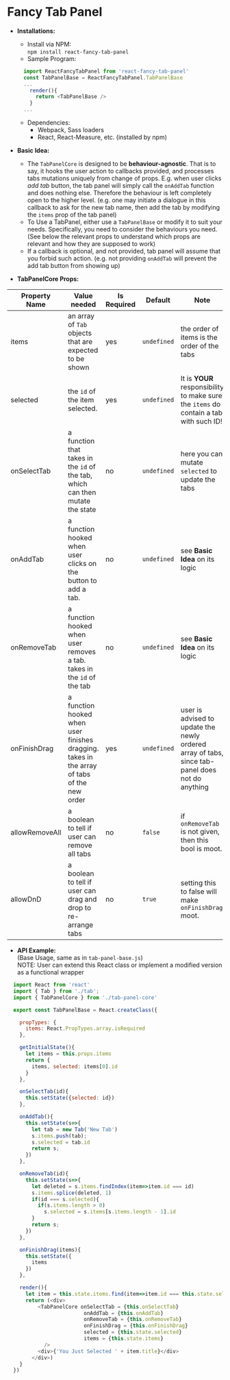 Fancy Tab Panel
==============================================

- **Installations:**
  - Install via NPM:  
  `npm install react-fancy-tab-panel`
  - Sample Program:  
  ```javascript
    import ReactFancyTabPanel from 'react-fancy-tab-panel'
    const TabPanelBase = ReactFancyTabPanel.TabPanelBase
    ...
      render(){
        return <TabPanelBase />
      }
    ...
  ```
  - Dependencies:  
    - Webpack, Sass loaders
    - React, React-Measure, etc. (installed by npm)

- **Basic Idea:**   
  - The `TabPanelCore` is designed to be **behaviour-agnostic**. That is to say, it hooks the user action to callbacks provided, and processes tabs mutations uniquely from change of props. E.g. when user clicks *add tab* button, the tab panel will simply call the `onAddTab` function and does nothing else. Therefore the behaviour is left completely open to the higher level. (e.g. one may initiate a dialogue in this callback to ask for the new tab name, then add the tab by modifying the `items` prop of the tab panel)
  - To Use a TabPanel, either use a `TabPanelBase` or modify it to suit your needs. Specifically, you need to consider the behaviours you need. (See below the relevant props to understand which props are relevant and how they are supposed to work)
  - If a callback is optional, and not provided, tab panel will assume that you forbid such action. (e.g. not providing `onAddTab` will prevent the add tab button from showing up)  

- **TabPanelCore Props:**   

Property Name | Value needed | Is Required | Default | Note
------------- | ------------ | ----------- | ------- | ----
items         | an array of `Tab` objects that are expected to be shown | yes | `undefined` | the order of items is the order of the tabs
selected      | the `id` of the item selected. | yes | `undefined` | It is **YOUR** responsibility to make sure the `items` do contain a tab with such ID!
onSelectTab   | a function that takes in the `id` of the tab, which can then mutate the state | no | `undefined` | here you can mutate `selected` to update the tabs
onAddTab      | a function hooked when user clicks on the button to add a tab. | no | `undefined` | see **Basic Idea** on its logic
onRemoveTab   | a function hooked when user removes a tab. takes in the `id` of the tab | no | `undefined` | see **Basic Idea** on its logic
onFinishDrag  | a function hooked when user finishes dragging. takes in the array of tabs of the new order | yes | `undefined` | user is advised to update the newly ordered array of tabs, since tab-panel does not do anything
allowRemoveAll | a boolean to tell if user can remove all tabs | no | `false` | if `onRemoveTab` is not given, then this bool is moot.
allowDnD      | a boolean to tell if user can drag and drop to re-arrange tabs | no | `true` | setting this to false will make `onFinishDrag` moot.

- **API Example:**   
(Base Usage, same as in `tab-panel-base.js`)  
NOTE: User can extend this React class or implement a modified version as a functional wrapper
```javascript
  import React from 'react'
  import { Tab } from './tab';
  import { TabPanelCore } from './tab-panel-core'

  export const TabPanelBase = React.createClass({

    propTypes: {
      items: React.PropTypes.array.isRequired
    },

    getInitialState(){
      let items = this.props.items
      return {
        items, selected: items[0].id
      }
    },

    onSelectTab(id){
      this.setState({selected: id})
    },

    onAddTab(){
      this.setState(s=>{
        let tab = new Tab('New Tab')
        s.items.push(tab);
        s.selected = tab.id
        return s;
      })
    },

    onRemoveTab(id){
      this.setState(s=>{
        let deleted = s.items.findIndex(item=>item.id === id)
        s.items.splice(deleted, 1)
        if(id === s.selected){
          if(s.items.length > 0)
            s.selected = s.items[s.items.length - 1].id
        }
        return s;
      })
    },

    onFinishDrag(items){
      this.setState({
        items
      })
    },

    render(){
      let item = this.state.items.find(item=>item.id === this.state.selected) || {};
      return (<div>
          <TabPanelCore onSelectTab = {this.onSelectTab}
                         onAddTab = {this.onAddTab}
                         onRemoveTab = {this.onRemoveTab}
                         onFinishDrag = {this.onFinishDrag}
                         selected = {this.state.selected}
                         items = {this.state.items}
            />
          <div>{'You Just Selected ' + item.title}</div>
        </div>)
    }
  })
```
